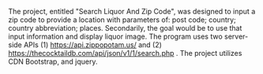 The project, entitled "Search Liquor And Zip Code", was designed to input a zip code to provide a location with parameters of: post code; country; country abbreviation; places. Secondarily, the goal would be to use that input information and display liquor image.  The program uses two server-side APIs (1) https://api.zippopotam.us/ and (2) https://thecocktaildb.com/api/json/v1/1/search.php . The project utilizes CDN Bootstrap, and jquery.

